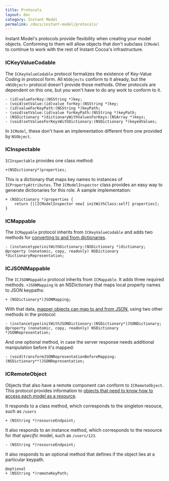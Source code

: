 ```yaml
---
title: Protocols
layout: doc
category: Instant Model
permalink: /docs/instant-model/protocols/
---
```


Instant Model's protocols provide flexibility when creating your model objects. Conforming to them will allow objects that don't subclass `ICModel` to continue to work with the rest of Instant Cocoa's infrastructure.

### ICKeyValueCodable

The `ICKeyValueCodable` protocol formalizes the existence of Key-Value Coding in protocol form. All `NSObjects` conform to it already, but the `<NSObject>` protocol doesn't provide those methods. Other protocols are dependent on this one, but you won't have to do any work to conform to it.

	- (id)valueForKey:(NSString *)key;
	- (void)setValue:(id)value forKey:(NSString *)key;
	- (id)valueForKeyPath:(NSString *)keyPath;
	- (void)setValue:(id)value forKeyPath:(NSString *)keyPath;
	- (NSDictionary *)dictionaryWithValuesForKeys:(NSArray *)keys;
	- (void)setValuesForKeysWithDictionary:(NSDictionary *)keyedValues;

In `ICModel`, these don't have an implementation different from one provided by `NSObject`.

### ICInspectable

`ICInspectable` provides one class method:

	+(NSDictionary*)properties;

This is a dictionary that maps key names to instances of `ICPropertyAttributes`. The `ICModelInspector` class provides an easy way to generate dictionaries for this role. A sample implementation:

	+ (NSDictionary *)properties {
	    return [[[ICModelInspector new] initWithClass:self] properties];
	}

### ICMappable

The `ICMappable` protocol inherits from `ICKeyValueCodable` and adds two methods for [converting to and from dictionaries](instant-model/mapping).

	- (instancetype)initWithDictionary:(NSDictionary *)dictionary;
	@property (nonatomic, copy, readonly) NSDictionary *dictionaryRepresentation;

### ICJSONMappable

The `ICJSONMappable` protocol inherits from `ICMappable`. It adds three required methods. `+JSONMapping` is an NSDictionary that maps local property names to JSON keypaths:

	+ (NSDictionary*)JSONMapping;

With that data, [mapper objects can map to and from JSON](instant-model/mapping), using two other methods in the protocol:

	- (instancetype)initWithJSONDictionary:(NSDictionary*)JSONDictionary;
	@property (nonatomic, copy, readonly) NSDictionary *JSONRepresentation;

And one optional method, in case the server response needs additional manipulation before it's mapped:

	- (void)transformJSONRepresentationBeforeMapping:(NSDictionary**)JSONRepresentation;

### ICRemoteObject

Objects that also have a remote component can conform to `ICRemoteObject`. This protocol provides information to [objects that need to know how to access each model as a resource](instant-model/resource-gateway).

It responds to a class method, which corresponds to the singleton resouce, such as `/users`

	+ (NSString *)resourceEndpoint;

It also responds to an instance method, which corresponds to the resource for *that specific* model, such as `/users/123`.

	- (NSString *)resourceEndpoint;

It also responds to an optional method that defines if the object lies at a particular keypath.

	@optional
	+ (NSString *)remoteKeyPath;


